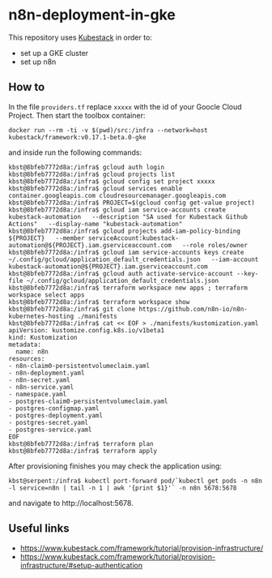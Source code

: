 
# n8n-deployment-in-gke

This repository uses [Kubestack](https://www.kubestack.com/) in order to:
- set up a GKE cluster
- set up n8n  

## How to
In the file `providers.tf` replace `xxxxx` with the id of your Goocle Cloud Project. Then start the toolbox container:
```
docker run --rm -ti -v $(pwd)/src:/infra --network=host kubestack/framework:v0.17.1-beta.0-gke
```

and inside run the following commands:
```
kbst@8bfeb7772d8a:/infra$ gcloud auth login
kbst@8bfeb7772d8a:/infra$ gcloud projects list
kbst@8bfeb7772d8a:/infra$ gcloud config set project xxxxx
kbst@8bfeb7772d8a:/infra$ gcloud services enable container.googleapis.com cloudresourcemanager.googleapis.com
kbst@8bfeb7772d8a:/infra$ PROJECT=$(gcloud config get-value project)
kbst@8bfeb7772d8a:/infra$ gcloud iam service-accounts create kubestack-automation   --description "SA used for Kubestack Github Actions"   --display-name "kubestack-automation"
kbst@8bfeb7772d8a:/infra$ gcloud projects add-iam-policy-binding ${PROJECT}   --member serviceAccount:kubestack-automation@${PROJECT}.iam.gserviceaccount.com   --role roles/owner
kbst@8bfeb7772d8a:/infra$ gcloud iam service-accounts keys create   ~/.config/gcloud/application_default_credentials.json   --iam-account kubestack-automation@${PROJECT}.iam.gserviceaccount.com
kbst@8bfeb7772d8a:/infra$ gcloud auth activate-service-account --key-file ~/.config/gcloud/application_default_credentials.json
kbst@8bfeb7772d8a:/infra$ terraform workspace new apps ; terraform workspace select apps
kbst@8bfeb7772d8a:/infra$ terraform workspace show
kbst@8bfeb7772d8a:/infra$ git clone https://github.com/n8n-io/n8n-kubernetes-hosting ./manifests
kbst@8bfeb7772d8a:/infra$ cat << EOF > ./manifests/kustomization.yaml
apiVersion: kustomize.config.k8s.io/v1beta1
kind: Kustomization
metadata:
  name: n8n
resources:
- n8n-claim0-persistentvolumeclaim.yaml
- n8n-deployment.yaml
- n8n-secret.yaml
- n8n-service.yaml
- namespace.yaml
- postgres-claim0-persistentvolumeclaim.yaml
- postgres-configmap.yaml
- postgres-deployment.yaml
- postgres-secret.yaml
- postgres-service.yaml
EOF
kbst@8bfeb7772d8a:/infra$ terraform plan
kbst@8bfeb7772d8a:/infra$ terraform apply
```

After provisioning finishes you may check the application using:
```
kbst@serpent:/infra$ kubectl port-forward pod/`kubectl get pods -n n8n -l service=n8n | tail -n 1 | awk '{print $1}'` -n n8n 5678:5678
```
and navigate to http://localhost:5678.

## Useful links
* https://www.kubestack.com/framework/tutorial/provision-infrastructure/
* https://www.kubestack.com/framework/tutorial/provision-infrastructure/#setup-authentication